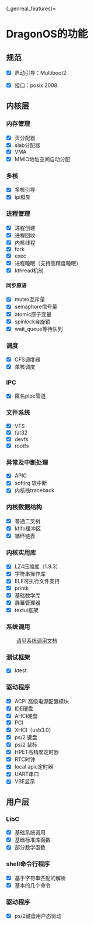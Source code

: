 (_genreal_features)=

# DragonOS的功能

## 规范

- [x] 启动引导：Multiboot2

- [x] 接口：posix 2008

## 内核层

### 内存管理

- [x] 页分配器
- [x] slab分配器
- [x] VMA
- [x] MMIO地址空间自动分配

### 多核

- [x] 多核引导
- [x] ipi框架

### 进程管理

- [x] 进程创建
- [x] 进程回收
- [x] 内核线程
- [x] fork
- [x] exec
- [x] 进程睡眠（支持高精度睡眠）
- [x] kthread机制

#### 同步原语

- [x] mutex互斥量
- [x] semaphore信号量
- [x] atomic原子变量
- [x] spinlock自旋锁
- [x] wait_queue等待队列

### 调度

- [x] CFS调度器
- [x] 单核调度

### IPC

- [x] 匿名pipe管道

### 文件系统

- [x] VFS
- [x] fat32
- [x] devfs
- [x] rootfs

### 异常及中断处理

- [x] APIC
- [x] softirq 软中断
- [x] 内核栈traceback

### 内核数据结构

- [x] 普通二叉树
- [x] kfifo缓冲区
- [x] 循环链表

### 内核实用库

- [x] LZ4压缩库（1.9.3）
- [x] 字符串操作库
- [x] ELF可执行文件支持
- [x] printk
- [x] 基础数学库
- [x] 屏幕管理器
- [x] textui框架

### 系统调用

&emsp;&emsp;[请见系统调用文档](https://docs.dragonos.org/zh_CN/latest/syscall_api/index.html)

### 测试框架

- [x] ktest

### 驱动程序

- [x] ACPI 高级电源配置模块
- [x] IDE硬盘
- [x] AHCI硬盘
- [x] PCI
- [x] XHCI（usb3.0）
- [x] ps/2 键盘
- [x] ps/2 鼠标
- [x] HPET高精度定时器
- [x] RTC时钟
- [x] local apic定时器
- [x] UART串口
- [x] VBE显示

## 用户层

### LibC

- [x] 基础系统调用
- [x] 基础标准库函数
- [x] 部分数学函数

### shell命令行程序

- [x] 基于字符串匹配的解析
- [x] 基本的几个命令

### 驱动程序

- [x] ps/2键盘用户态驱动
